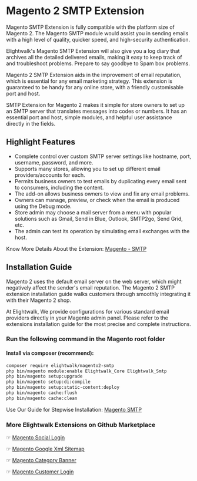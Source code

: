 # Magento 2 SMTP Extension

Magento SMTP Extension is fully compatible with the platform size of Magento 2. The Magento SMTP module would assist you in sending emails with a high level of quality, quicker speed, and high-security authentication. 

Elightwalk's Magento SMTP Extension will also give you a log diary that archives all the detailed delivered emails, making it easy to keep track of and troubleshoot problems. Prepare to say goodbye to Spam box problems.

Magento 2 SMTP Extension aids in the improvement of email reputation, which is essential for any email marketing strategy. This extension is guaranteed to be handy for any online store, with a friendly customisable port and host.

SMTP Extension for Magento 2 makes it simple for store owners to set up an SMTP server that translates messages into codes or numbers. It has an essential port and host, simple modules, and helpful user assistance directly in the fields.


## Highlight Features
- Complete control over custom SMTP server settings like hostname, port, username, password, and more.
- Supports many stores, allowing you to set up different email providers/accounts for each.
- Permits business owners to test emails by duplicating every email sent to consumers, including the content. 
- The add-on allows business owners to view and fix any email problems. 
- Owners can manage, preview, or check when the email is produced using the Debug mode. 
- Store admin may choose a mail server from a menu with popular solutions such as Gmail, Send in Blue, Outlook, SMTP2go, Send Grid, etc.
- The admin can test its operation by simulating email exchanges with the host. 

Know More Details About the Extension: [Magento - SMTP](https://www.elightwalk.com/magento-smtp.html)


## Installation Guide
Magento 2 uses the default email server on the web server, which might negatively affect the sender's email reputation. The Magento 2 SMTP extension installation guide walks customers through smoothly integrating it with their Magento 2 shop.

At Elightwalk, We provide configurations for various standard email providers directly in your Magento admin panel. Please refer to the extensions installation guide for the most precise and complete instructions. 

### Run the following command in the Magento root folder
#### Install via composer (recommend):

```bash
composer require elightwalk/magento2-smtp
php bin/magento module:enable Elightwalk_Core Elightwalk_Smtp
php bin/magento setup:upgrade
php bin/magento setup:di:compile
php bin/magento setup:static-content:deploy
php bin/magento cache:flush
php bin/magento cache:clean

```

Use Our Guide for Stepwise Installation: [Magento SMTP](https://www.elightwalk.com/docs/magento/smtp)

### More Elightwalk Extensions on Github Marketplace 

☞ [Magento Social Login](https://www.elightwalk.com/magento-social-login.html)

☞ [Magento Google Xml Sitemap](https://www.elightwalk.com/magento-google-xml-sitemap.html)

☞ [Magento Category Banner](https://www.elightwalk.com/magento-category-banner.html)

☞ [Magento Customer Login](https://www.elightwalk.com/magento-customer-login.html)


